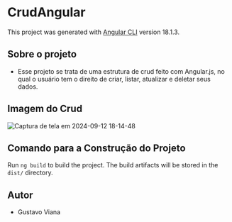 # CrudAngular
This project was generated with [Angular CLI](https://github.com/angular/angular-cli) version 18.1.3.

## Sobre o projeto
- Esse projeto se trata de uma estrutura de crud feito com Angular.js, no qual o usuário tem o direito de criar, listar, atualizar e deletar seus dados.

## Imagem do Crud
![Captura de tela em 2024-09-12 18-14-48](https://github.com/user-attachments/assets/1a9dde1e-87a0-4d80-be8e-ba4ec4f06369)


## Comando para a Construção do Projeto
Run `ng build` to build the project. The build artifacts will be stored in the `dist/` directory.

## Autor
- Gustavo Viana
